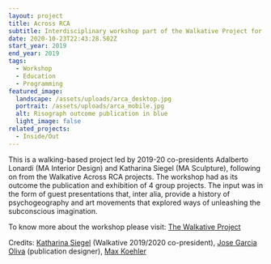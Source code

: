 ```yaml
---
layout: project
title: Across RCA
subtitle: Interdisciplinary workshop part of the Walkative Project for Across RCA
date: 2020-10-23T22:43:28.502Z
start_year: 2019
end_year: 2019
tags:
  - Workshop
  - Education
  - Programming
featured_image:
  landscape: /assets/uploads/arca_desktop.jpg
  portrait: /assets/uploads/arca_mobile.jpg
  alt: Risograph outcome publication in blue
  light_image: false
related_projects:
  - Inside/Out
---
```

This is a walking-based project led by 2019-20 co-presidents Adalberto Lonardi (MA Interior Design) and Katharina Siegel (MA Sculpture), following on from the Walkative Across RCA projects. The workshop had as its outcome the publication and exhibition of 4 group projects. The input was in the form of guest presentations that, inter alia, provide a history of psychogeography and art movements that explored ways of unleashing the subconscious imagination.

To know more about the workshop please visit: [The Walkative Project](http://thewalkativeproject.org/event/across-rca-2019/)

Credits: [Katharina Siegel](http://www.katharinasiegel.de/) (Walkative 2019/2020 co-president), [Jose Garcia Oliva](https://josegarciaoliva.com/) (publication designer), [Max Koehler](maxkoehler)